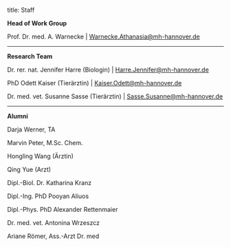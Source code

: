 title: Staff

**Head of Work Group**

Prof. Dr. med. A. Warnecke 		| <Warnecke.Athanasia@mh-hannover.de>

---------------------------

**Research Team**


Dr. rer. nat. Jennifer Harre (Biologin)			|  	<Harre.Jennifer@mh-hannover.de> 	

PhD Odett Kaiser (Tierärztin)				|  	<Kaiser.Odett@mh-hannover.de>

Dr. med. vet. Susanne Sasse (Tierärztin) |  	<Sasse.Susanne@mh-hannover.de>


-----------------------------

**Alumni**


Darja Werner, TA

Marvin Peter, M.Sc. Chem.

Hongling Wang (Ärztin)

Qing Yue	(Arzt)

Dipl.-Biol. Dr. Katharina Kranz

Dipl.-Ing. PhD Pooyan Aliuos

Dipl.-Phys. PhD Alexander Rettenmaier

Dr. med. vet. Antonina Wrzeszcz

Ariane Römer, Ass.-Arzt Dr. med
